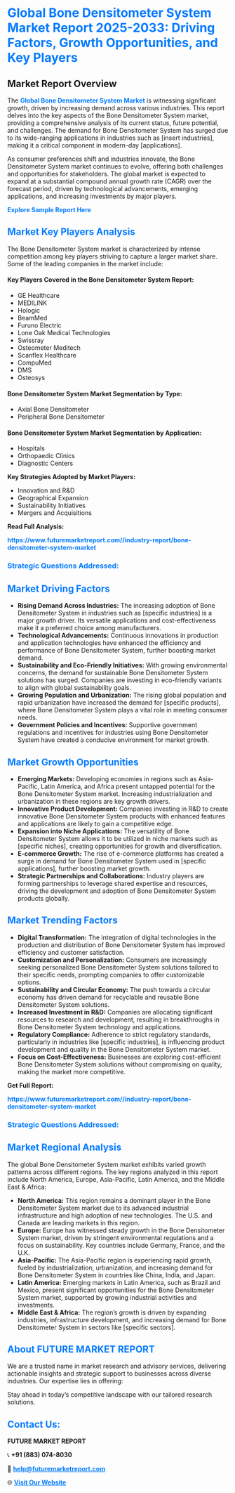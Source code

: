<h1 style="color: #007BFF;">Global Bone Densitometer System Market Report 2025-2033: Driving Factors, Growth Opportunities, and Key Players</h1>

<section id="overview">
<h2>Market Report Overview</h2>
<p>The <a href="https://www.futuremarketreport.com//industry-report/bone-densitometer-system-market" style="color: #007BFF; text-decoration: none;"><strong>Global Bone Densitometer System Market</strong></a> is witnessing significant growth, driven by increasing demand across various industries. This report delves into the key aspects of the Bone Densitometer System market, providing a comprehensive analysis of its current status, future potential, and challenges. The demand for Bone Densitometer System has surged due to its wide-ranging applications in industries such as [insert industries], making it a critical component in modern-day [applications].</p>
<p>As consumer preferences shift and industries innovate, the Bone Densitometer System market continues to evolve, offering both challenges and opportunities for stakeholders. The global market is expected to expand at a substantial compound annual growth rate (CAGR) over the forecast period, driven by technological advancements, emerging applications, and increasing investments by major players.</p>
</section>

<section id="overview">
<p><a href="https://www.futuremarketreport.com//request-sample/reportId=57804" style="color: #007BFF; text-decoration: none;"><strong>Explore Sample Report Here</strong></a></p>
</section>

<section id="key-players">
<h2 style="color: #007BFF;">Market Key Players Analysis</h2>
<p>The Bone Densitometer System market is characterized by intense competition among key players striving to capture a larger market share. Some of the leading companies in the market include:</p>
<h4>Key Players Covered in the Bone Densitometer System Report:</h4>
<ul><li>GE Healthcare</li><li>MEDILINK</li><li>Hologic</li><li>BeamMed</li><li>Furuno Electric</li><li>Lone Oak Medical Technologies</li><li>Swissray</li><li>Osteometer Meditech</li><li>Scanflex Healthcare</li><li>CompuMed</li><li>DMS</li><li>Osteosys</li></ul>
<h4>Bone Densitometer System Market Segmentation by Type:</h4>
<ul><li>Axial Bone Densitometer</li><li>Peripheral Bone Densitometer</li></ul>

<h4>Bone Densitometer System Market Segmentation by Application:</h4>
<ul><li>Hospitals</li><li>Orthopaedic Clinics</li><li>Diagnostic Centers</li></ul>
<p><strong>Key Strategies Adopted by Market Players:</strong></p>
<ul>
<li>Innovation and R&D</li>
<li>Geographical Expansion</li>
<li>Sustainability Initiatives</li>
<li>Mergers and Acquisitions</li>
</ul>
</section>

<section>
<p><strong>Read Full Analysis: </strong></p><a href="https://www.futuremarketreport.com//industry-report/bone-densitometer-system-market" style="color: #007BFF; text-decoration: none;"><strong>https://www.futuremarketreport.com//industry-report/bone-densitometer-system-market</strong></a>
<h3 style="color: #007BFF;">Strategic Questions Addressed:</h3>
</section>

<section id="driving-factors">
<h2 style="color: #007BFF;">Market Driving Factors</h2>
<ul>
<li><strong>Rising Demand Across Industries:</strong> The increasing adoption of Bone Densitometer System in industries such as [specific industries] is a major growth driver. Its versatile applications and cost-effectiveness make it a preferred choice among manufacturers.</li>
<li><strong>Technological Advancements:</strong> Continuous innovations in production and application technologies have enhanced the efficiency and performance of Bone Densitometer System, further boosting market demand.</li>
<li><strong>Sustainability and Eco-Friendly Initiatives:</strong> With growing environmental concerns, the demand for sustainable Bone Densitometer System solutions has surged. Companies are investing in eco-friendly variants to align with global sustainability goals.</li>
<li><strong>Growing Population and Urbanization:</strong> The rising global population and rapid urbanization have increased the demand for [specific products], where Bone Densitometer System plays a vital role in meeting consumer needs.</li>
<li><strong>Government Policies and Incentives:</strong> Supportive government regulations and incentives for industries using Bone Densitometer System have created a conducive environment for market growth.</li>
</ul>
</section>

<section id="growth-opportunities">
<h2 style="color: #007BFF;">Market Growth Opportunities</h2>
<ul>
<li><strong>Emerging Markets:</strong> Developing economies in regions such as Asia-Pacific, Latin America, and Africa present untapped potential for the Bone Densitometer System market. Increasing industrialization and urbanization in these regions are key growth drivers.</li>
<li><strong>Innovative Product Development:</strong> Companies investing in R&D to create innovative Bone Densitometer System products with enhanced features and applications are likely to gain a competitive edge.</li>
<li><strong>Expansion into Niche Applications:</strong> The versatility of Bone Densitometer System allows it to be utilized in niche markets such as [specific niches], creating opportunities for growth and diversification.</li>
<li><strong>E-commerce Growth:</strong> The rise of e-commerce platforms has created a surge in demand for Bone Densitometer System used in [specific applications], further boosting market growth.</li>
<li><strong>Strategic Partnerships and Collaborations:</strong> Industry players are forming partnerships to leverage shared expertise and resources, driving the development and adoption of Bone Densitometer System products globally.</li>
</ul>
</section>

<section id="trending-factors">
<h2 style="color: #007BFF;">Market Trending Factors</h2>
<ul>
<li><strong>Digital Transformation:</strong> The integration of digital technologies in the production and distribution of Bone Densitometer System has improved efficiency and customer satisfaction.</li>
<li><strong>Customization and Personalization:</strong> Consumers are increasingly seeking personalized Bone Densitometer System solutions tailored to their specific needs, prompting companies to offer customizable options.</li>
<li><strong>Sustainability and Circular Economy:</strong> The push towards a circular economy has driven demand for recyclable and reusable Bone Densitometer System solutions.</li>
<li><strong>Increased Investment in R&D:</strong> Companies are allocating significant resources to research and development, resulting in breakthroughs in Bone Densitometer System technology and applications.</li>
<li><strong>Regulatory Compliance:</strong> Adherence to strict regulatory standards, particularly in industries like [specific industries], is influencing product development and quality in the Bone Densitometer System market.</li>
<li><strong>Focus on Cost-Effectiveness:</strong> Businesses are exploring cost-efficient Bone Densitometer System solutions without compromising on quality, making the market more competitive.</li>
</ul>
</section>

<section>
<p><strong>Get Full Report: </strong></p><a href="https://www.futuremarketreport.com//industry-report/bone-densitometer-system-market" style="color: #007BFF; text-decoration: none;"><strong>https://www.futuremarketreport.com//industry-report/bone-densitometer-system-market</strong></a>
<h3 style="color: #007BFF;">Strategic Questions Addressed:</h3>
</section>


<section id="regional-analysis">
<h2 style="color: #007BFF;">Market Regional Analysis</h2>
<p>The global Bone Densitometer System market exhibits varied growth patterns across different regions. The key regions analyzed in this report include North America, Europe, Asia-Pacific, Latin America, and the Middle East & Africa:</p>
<ul>
<li><strong>North America:</strong> This region remains a dominant player in the Bone Densitometer System market due to its advanced industrial infrastructure and high adoption of new technologies. The U.S. and Canada are leading markets in this region.</li>
<li><strong>Europe:</strong> Europe has witnessed steady growth in the Bone Densitometer System market, driven by stringent environmental regulations and a focus on sustainability. Key countries include Germany, France, and the U.K.</li>
<li><strong>Asia-Pacific:</strong> The Asia-Pacific region is experiencing rapid growth, fueled by industrialization, urbanization, and increasing demand for Bone Densitometer System in countries like China, India, and Japan.</li>
<li><strong>Latin America:</strong> Emerging markets in Latin America, such as Brazil and Mexico, present significant opportunities for the Bone Densitometer System market, supported by growing industrial activities and investments.</li>
<li><strong>Middle East & Africa:</strong> The region’s growth is driven by expanding industries, infrastructure development, and increasing demand for Bone Densitometer System in sectors like [specific sectors].</li>
</ul>
</section>

<footer>
<h2 style="color: #007BFF;">About FUTURE MARKET REPORT</h2>
<p>We are a trusted name in market research and advisory services, delivering actionable insights and strategic support to businesses across diverse industries. Our expertise lies in offering:</p>

<p>Stay ahead in today’s competitive landscape with our tailored research solutions.</p>

<h2 style="color: #007BFF;">Contact Us:</h2>
<p><strong>FUTURE MARKET REPORT</strong></p>
<p>📞 <strong>+91 (883) 074-8030</strong></p>
<p>📧 <strong><a href="mailto:help@futuremarketreport.com" style="color: #007BFF;">help@futuremarketreport.com</a></strong></p>
<p>🌐 <strong><a href="https://www.futuremarketreport.com/" style="color: #007BFF;">Visit Our Website</a></strong></p>
</footer>